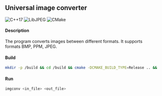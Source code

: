 ## Universal image converter

![C++17](https://img.shields.io/badge/С++17-00599C)
![LibJPEG](https://img.shields.io/badge/LibJPEG-009B77)
![CMake](https://img.shields.io/badge/CMake-D1242F)

#### Description
The program converts images between different formats. It supports formats BMP, PPM, JPEG.

#### Build
```Bash
mkdir -p /build && cd /build && cmake -DCMAKE_BUILD_TYPE=Release .. && cmake --build .
```

#### Run
```Bash
imgconv <in_file> <out_file>
```

